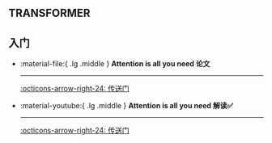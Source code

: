 ## __TRANSFORMER__

## __入门__

<div class="grid cards" markdown>

-   :material-file:{ .lg .middle } __Attention is all you need 论文__ 

    ---


    [:octicons-arrow-right-24: <a href="https://arxiv.org/abs/1706.03762" target="_blank"> 传送门 </a>](#)

-   :material-youtube:{ .lg .middle } __Attention is all you need 解读✅__ 

    ---


    [:octicons-arrow-right-24: <a href="https://www.bilibili.com/video/BV1pu411o7BE/?spm_id_from=333.1387.collection.video_card.click&vd_source=5a427660f0337fedc22d4803661d493f" target="_blank"> 传送门 </a>](#)

</div>